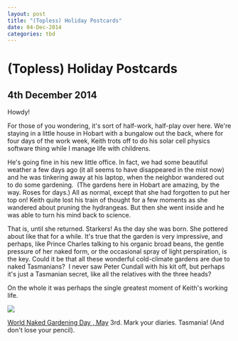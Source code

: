 ```yaml
---
layout: post
title: "(Topless) Holiday Postcards"
date: 04-Dec-2014
categories: tbd
---
```


# (Topless) Holiday Postcards

## 4th December 2014

Howdy!

For those of you wondering,   it's sort of half-work, half-play over here. We're staying in a little house in Hobart with a bungalow out the back, where for four days of the work week, Keith trots off to do his solar cell physics software thing while I manage life with childrens.

He's going fine in his new little office. In fact, we had some beautiful weather a few days ago (it all seems to have disappeared in the mist now) and he was tinkering away at his laptop, when the neighbor wandered out to do some gardening.  (The gardens here in Hobart are amazing, by the way. Roses for days.) All as normal, except that she had forgotten to put her top on! Keith quite lost his train of thought for a few moments as she wandered about pruning the hydrangeas. But then she went inside and he was able to turn his mind back to science.

That is, until she returned. Starkers! As the day she was born. She pottered about like that for a while. It's true that the garden is very impressive, and perhaps, like Prince Charles talking to his organic broad beans, the gentle pressure of her naked form, or the occasional spray of light perspiration, is the key. Could it be that all these wonderful cold-climate gardens are due to naked Tasmanians?  I never saw Peter Cundall with his kit off, but perhaps it's just a Tasmanian secret, like all the relatives with the three heads?

On the whole it was perhaps the single greatest moment of Keith's working life.

<img class="photo-horiz" src="http://3.bp.blogspot.com/-F-YySYxur8Q/UXebAFFe5LI/AAAAAAAAQHE/5a8C3elEtvU/s1600/WNGDian48155.jpg" />

<a href="http://www.wngd.org/">World Naked Gardening Day , May</a> 3rd. Mark your diaries. Tasmania! (And don't lose your pencil).
